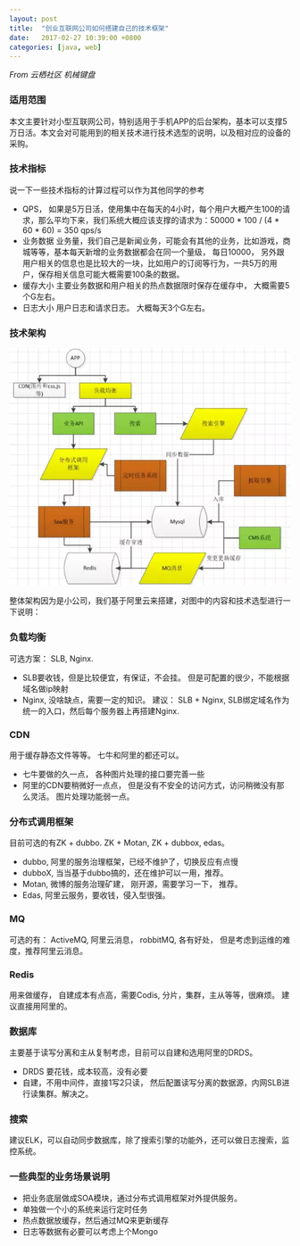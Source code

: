 ```yaml
---
layout: post
title:  "创业互联网公司如何搭建自己的技术框架"
date:   2017-02-27 10:39:00 +0800
categories: [java, web]
---
```


*From 云栖社区 机械键盘*

### 适用范围

本文主要针对小型互联网公司，特别适用于手机APP的后台架构，基本可以支撑5万日活。本文会对可能用到的相关技术进行技术选型的说明，以及相对应的设备的采购。

### 技术指标

说一下一些技术指标的计算过程可以作为其他同学的参考

* QPS， 如果是5万日活，使用集中在每天的4小时，每个用户大概产生100的请求，那么平均下来，我们系统大概应该支撑的请求为：50000 * 100 / (4 * 60 * 60) = 350 qps/s
* 业务数据 业务量，我们自己是新闻业务，可能会有其他的业务，比如游戏，商城等等，基本每天新增的业务数据都会在同一个量级， 每日10000， 另外跟用户相关的信息也是比较大的一块，比如用户的订阅等行为，一共5万的用户，保存相关信息可能大概需要100条的数据。
* 缓存大小 主要业务数据和用户相关的热点数据限时保存在缓存中， 大概需要5个G左右。
* 日志大小 用户日志和请求日志。 大概每天3个G左右。





### 技术架构

![技术架构](/static/img/jiagou.jpg)

整体架构因为是小公司，我们基于阿里云来搭建，对图中的内容和技术选型进行一下说明：

### 负载均衡

可选方案： SLB, Nginx. 
- SLB要收钱，但是比较便宜，有保证，不会挂。 但是可配置的很少，不能根据域名做ip映射 
- Nginx, 没啥缺点，需要一定的知识。
建议： SLB + Nginx, SLB绑定域名作为统一的入口，然后每个服务器上再搭建Nginx.

### CDN

用于缓存静态文件等等。 七牛和阿里的都还可以。
- 七牛要做的久一点， 各种图片处理的接口要完善一些
- 阿里的CDN要稍微好一点点， 但是没有不安全的访问方式，访问稍微没有那么灵活。 图片处理功能弱一点。

### 分布式调用框架

目前可选的有ZK + dubbo. ZK + Motan, ZK + dubbox, edas。
* dubbo, 阿里的服务治理框架，已经不维护了，切换反应有点慢
* dubboX, 当当基于dubbo搞的，还在维护可以一用，推荐。
* Motan, 微博的服务治理矿建， 刚开源，需要学习一下， 推荐。
* Edas, 阿里云服务，要收钱，侵入型很强。

### MQ

可选的有： ActiveMQ, 阿里云消息， robbitMQ, 
各有好处， 但是考虑到运维的难度，推荐阿里云消息。

### Redis

用来做缓存， 自建成本有点高，需要Codis, 分片，集群，主从等等，很麻烦。 建议直接用阿里的。

### 数据库

主要基于读写分离和主从复制考虑，目前可以自建和选用阿里的DRDS。
- DRDS 要花钱，成本较高，没有必要
- 自建，不用中间件，直接1写2只读， 然后配置读写分离的数据源，内网SLB进行读集群。解决之。

### 搜索

建议ELK，可以自动同步数据库，除了搜索引擎的功能外，还可以做日志搜索，监控系统。

### 一些典型的业务场景说明

* 把业务底层做成SOA模块，通过分布式调用框架对外提供服务。
* 单独做一个小的系统来运行定时任务
* 热点数据放缓存，然后通过MQ来更新缓存
* 日志等数据有必要可以考虑上个Mongo